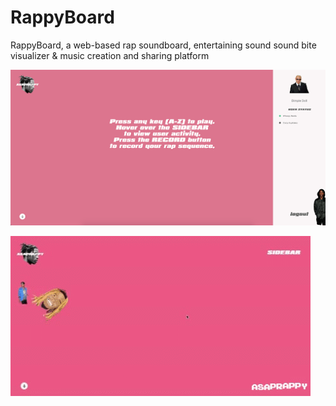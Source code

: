 # RappyBoard
RappyBoard, a web-based rap soundboard, entertaining sound sound bite visualizer &amp; music creation and sharing platform

![Alt text](./pics/landingPage.png?raw=true "Title")


![Alt text](./pics/animations.gif?raw=true "Title")
